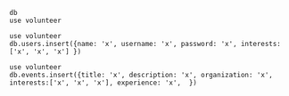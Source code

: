 
```
db
use volunteer
```

```
use volunteer
db.users.insert({name: 'x', username: 'x', password: 'x', interests:['x', 'x', 'x'] })
   ```
   <!-- object - option one true, 2 false, etc. option n -->
```
use volunteer
db.events.insert({title: 'x', description: 'x', organization: 'x', interests:['x', 'x', 'x'], experience: 'x',  })
   ```
  <!-- encript password? -->
  <!-- user input goes into database -->
  <!-- table 3 for users, creating events, and email notification -->
  <!-- where in file structure does this file go? -->
  <!-- event form sends  -->